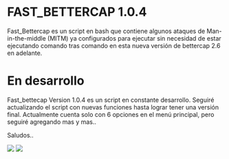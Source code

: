 # FAST_BETTERCAP 1.0.4
Fast_Bettercap es un script en bash que contiene algunos ataques de Man-in-the-middle  (MITM) ya configurados para ejecutar sin necesidad de estar ejecutando comando tras comando en esta nueva versión de bettercap 2.6 en adelante.

# En desarrollo
Fast_bettecap Version 1.0.4 es un script en constante desarrollo. Seguiré actualizando el script con nuevas funciones hasta lograr tener una versión final. Actualmente cuenta solo con 6 opciones en el menú principal, pero seguiré agregando mas y mas..

Saludos..

<img src="https://subefotos.com/ver/?0e49b03995432e33ff06e9d06d3ae34bo.png" />
<img src='https://subefotos.com/ver/?0e49b03995432e33ff06e9d06d3ae34bo.png'  />
